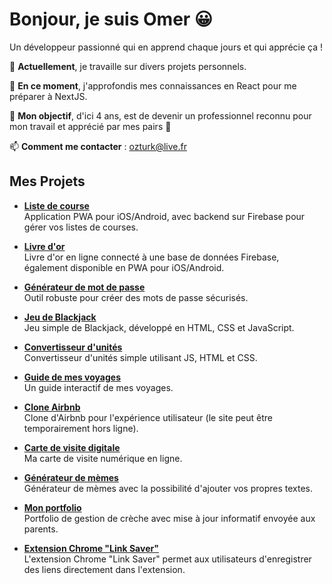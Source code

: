 # Bonjour, je suis Omer 😀

Un développeur passionné qui en apprend chaque jours et qui apprécie ça !

🔭 **Actuellement**, je travaille sur divers projets personnels.

🌱 **En ce moment**, j'approfondis mes connaissances en React pour me préparer à NextJS.

👯 **Mon objectif**, d'ici 4 ans, est de devenir un professionnel reconnu pour mon travail et apprécié par mes pairs 💪

📫 **Comment me contacter** : [ozturk@live.fr](mailto:ozturk@live.fr)

## Mes Projets

- **[Liste de course](http://diesos-shopmate.netlify.app/)**  
  Application PWA pour iOS/Android, avec backend sur Firebase pour gérer vos listes de courses.

- **[Livre d'or](http://diesos-endorsment.netlify.app/)**  
  Livre d'or en ligne connecté à une base de données Firebase, également disponible en PWA pour iOS/Android.

- **[Générateur de mot de passe](https://diesos-password-generator.netlify.app/)**  
  Outil robuste pour créer des mots de passe sécurisés.

- **[Jeu de Blackjack](https://diesos-blackjack.netlify.app/)**  
  Jeu simple de Blackjack, développé en HTML, CSS et JavaScript.

- **[Convertisseur d'unités](https://diesos-unitconverter.netlify.app/)**  
  Convertisseur d'unités simple utilisant JS, HTML et CSS.

- **[Guide de mes voyages](https://diesos-travel.netlify.app/)**  
  Un guide interactif de mes voyages.

- **[Clone Airbnb](https://diesos-bnbproject.netlify.app/)**  
  Clone d'Airbnb pour l'expérience utilisateur (le site peut être temporairement hors ligne).

- **[Carte de visite digitale](https://diesos-resume.netlify.app/)**  
  Ma carte de visite numérique en ligne.

- **[Générateur de mèmes](https://diesos-meme-generator.netlify.app/)**  
  Générateur de mèmes avec la possibilité d'ajouter vos propres textes.

- **[Mon portfolio](https://louvetoo-front.netlify.app/)**  
  Portfolio de gestion de crèche avec mise à jour informatif envoyée aux parents.

- **[Extension Chrome "Link Saver"](https://github.com/diesos/Chrome-Link-Saver)**  
  L'extension Chrome "Link Saver" permet aux utilisateurs d'enregistrer des liens directement dans l'extension.
